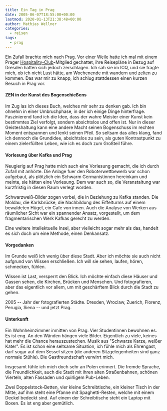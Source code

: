 ```yaml
---
title: Ein Tag in Prag
date: 2005-06-07T18:55:00+00:00
lastmod: 2020-01-13T21:38:48+00:00
author: Mathias Wellner
categories:
  - reisen
tags:
  - prag
---
```

Ein Zufall brachte mich nach Prag. Vor einer Weile hatte ich mal mit einem Prager [Hospitality-Club](http://www.hospitalityclub.org)-Mitglied gechattet, ihre Reisepläne in Bezug auf Dresden hatten sich jedoch zerschlagen. Ich sah sie im ICQ, und sie fragte mich, ob ich nicht Lust hätte, am Wochenende mit wandern und zelten zu kommen. Das war mir zu knapp, ich schlug stattdessen einen kurzen Besuch in Prag vor.
<!--more-->

#### ZEN in der Kunst des Bogenschießens

Im Zug las ich dieses Buch, welches mir sehr zu denken gab. Ich bin ohnehin in einer Umbruchphase, in der ich einige Dinge hinterfrage. Faszinierend fand ich die Idee, dass der wahre Meister einer Kunst kein bestimmtes Ziel verfolgt, sondern absichtslos und offen ist. Nur in dieser Geisteshaltung kann eine andere Macht seinen Bogenschuss im rechten Moment entspannen und lenkt seinen Pfeil. So seltsam das alles klang, fand ich dennoch die Grundidee, absichtslos zu sein, als guten Kontrastpunkt zu einem zielerfüllten Leben, wie ich es doch zum Großteil führe.

#### Vorlesung über Kafka und Prag

Neugierig auf Prag hatte mich auch eine Vorlesung gemacht, die ich durch Zufall mit anhörte. Die Anlage fuer den Roboterwettbewerb war schon aufgebaut, als plötzlich ein Schwarm Germanistinnen hereinkam und meinte, sie hätten eine Vorlesung. Dem war auch so, die Veranstaltung war kurzfristig in diesen Raum verlegt worden. 

Schwarzweiß-Bilder zogen vorbei, die in Beziehung zu Kafka standen. Die Moldau, die Karlsbrücke, die Nachbildung des Eiffelturms auf einem bewaldeten Hügel, ein Cafe von innen. Auch die Analyse von Werken aus räumlicher Sicht war ein spannender Ansatz, vorgestellt, um dem fragmentarischen Werk Kafkas gerecht zu werden. 

Eine weitere intellektuelle Insel, aber vielleicht sogar mehr als das, handelt es sich doch um eine Methode, einen Denkansatz.

#### Vorgedanken

Im Grunde weiß ich wenig über diese Stadt. Aber ich möchte sie auch nicht aufgrund von Wissen erschließen. Ich will sie sehen, laufen, hören, schmecken, fühlen. 

Wissen ist Last, versperrt den Blick. Ich möchte einfach diese Häuser und Gassen sehen, die Kirchen, Brücken und Menschen. Und fotografieren, aber das eigentlich vor allem, um mit geschärftem Blick durch die Stadt zu gehen.

2005 -- Jahr der fotografierten Städte. Dresden, Wroclaw, Zuerich, Florenz, Perugia, Siena -- und jetzt Prag.

#### Unterkunft

Ein Wohnheimzimmer inmitten von Prag. Vier Studentinnen bewohnen es. Es ist eng. An den Wänden hängen viele Bilder. Eigentlich zu viele, keines hat mehr die Chance herauszustechen. Musik aus "Schwarze Karze, weißer Kater". Es ist schon eine seltsame Situation, ich fühle mich als Ehrengast, darf sogar auf dem Sessel sitzen (die anderen Sitzgelegenheiten sind ganz normale Stühle). Die Gastfreundschaft verwirrt mich. 

Insgesamt fühle ich mich doch sehr an Polen erinnert. Die fremde Sprache, die Freundlichkeit, auch die Stadt mit ihren alten Straßenbahnen, schönen Vierteln, alten Fassaden und quirligem Pub-Leben. 

Zwei Doppelstock-Betten, vier kleine Schreibtische, ein kleiner Tisch in der Mitte, auf ihm steht eine Pfanne mit Spaghetti-Resten, welche mit einem Deckel bedeckt sind. Auf einem der Schreibtische steht ein Laptop mit Boxen. Es ist eng aber gemütlich.